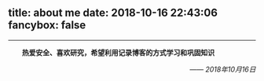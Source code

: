 title: about me
date: 2018-10-16 22:43:06
fancybox: false
---

<style type="text/css">
	.sign {
		text-align: right;
		font-style: italic;
	}
</style>

---
&#8195;&#8195;**热爱安全、喜欢研究，希望利用记录博客的方式学习和巩固知识**

<p class="sign"><span>——</span> 2018年10月16日</p>
